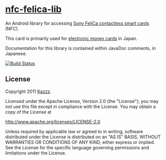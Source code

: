 # [nfc-felica-lib](https://github.com/Kazzz/nfc-felica-lib)

An Android library for accessing [Sony FeliCa contactless smart cards](https://en.wikipedia.org/wiki/FeliCa) (NFC).

This card is primarily used for [electronic money cards](https://en.wikipedia.org/wiki/Electronic_money) in Japan.

Documentation for this library is contained within JavaDoc comments, in Japanese.

[![Build Status](https://travis-ci.org/codebutler/nfc-felica-lib.svg?branch=master)](https://travis-ci.org/codebutler/nfc-felica-lib)

## License

Copyright 2011 [Kazzz](https://github.com/Kazzz).

Licensed under the Apache License, Version 2.0 (the "License");
you may not use this file except in compliance with the License.
You may obtain a copy of the License at

   http://www.apache.org/licenses/LICENSE-2.0

Unless required by applicable law or agreed to in writing, software
distributed under the License is distributed on an "AS IS" BASIS,
WITHOUT WARRANTIES OR CONDITIONS OF ANY KIND, either express or implied.
See the License for the specific language governing permissions and
limitations under the License.
